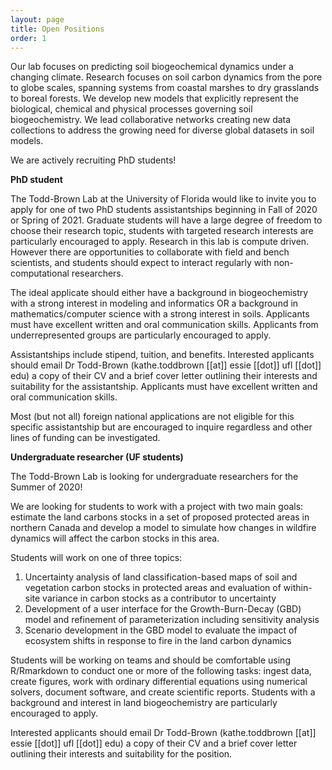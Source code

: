 ```yaml
---
layout: page
title: Open Positions
order: 1
---
```


Our lab focuses on predicting soil biogeochemical dynamics under a changing climate. Research focuses on soil carbon dynamics from the pore to globe scales, spanning systems from coastal marshes to dry grasslands to boreal forests. We develop new models that explicitly represent the biological, chemical and physical processes governing soil biogeochemistry. We lead collaborative networks creating new data collections to address the growing need for diverse global datasets in soil models.

We are actively recruiting PhD students!

**PhD student**

The Todd-Brown Lab at the University of Florida would like to invite you to apply for one of two PhD students assistantships beginning in Fall of 2020 or Spring of 2021. Graduate students will have a large degree of freedom to choose their research topic, students with targeted research interests are particularly encouraged to apply. Research in this lab is compute driven. However there are opportunities to collaborate with field and bench scientists, and students should expect to interact regularly with non-computational researchers.

The ideal applicate should either have a background in biogeochemistry with a strong interest in modeling and informatics OR a background in mathematics/computer science with a strong interest in soils. Applicants must have excellent written and oral communication skills. Applicants from underrepresented groups are particularly encouraged to apply.

Assistantships include stipend, tuition, and benefits. Interested applicants should email Dr Todd-Brown (kathe.toddbrown [[at]] essie [[dot]] ufl [[dot]] edu) a copy of their CV and a brief cover letter outlining their interests and suitability for the assistantship.
Applicants must have excellent written and oral communication skills.

Most (but not all) foreign national applications are not eligible for this specific assistantship but are encouraged to inquire regardless and other lines of funding can be investigated.


**Undergraduate researcher (UF students)**

The Todd-Brown Lab is looking for undergraduate researchers for the Summer of 2020!

We are looking for students to work with a project with two main goals: estimate the land carbons stocks in a set of proposed protected areas in northern Canada and develop a model to simulate how changes in wildfire dynamics will affect the carbon stocks in this area.

Students will work on one of three topics:

 1)	Uncertainty analysis of land classification-based maps of soil and vegetation carbon stocks in protected areas and evaluation of within-site variance in carbon stocks as a contributor to uncertainty
 2)	Development of a user interface for the Growth-Burn-Decay (GBD) model and refinement of parameterization including sensitivity analysis
 3)	Scenario development in the GBD model to evaluate the impact of ecosystem shifts in response to fire in the land carbon dynamics

Students will be working on teams and should be comfortable using R/Rmarkdown to conduct one or more of the following tasks: ingest data, create figures, work with ordinary differential equations using numerical solvers, document software, and create scientific reports. Students with a background and interest in land biogeochemistry are particularly encouraged to apply.

 Interested applicants should email Dr Todd-Brown (kathe.toddbrown [[at]] essie [[dot]] ufl [[dot]] edu) a copy of their CV and a brief cover letter outlining their interests and suitability for the position.
